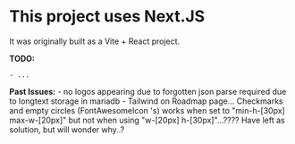 # This project uses Next.JS

It was originally built as a Vite + React project.

**TODO:**

    - ...

**Past Issues:**
    - no logos appearing due to forgotten json parse required due to longtext storage in mariadb
    - Tailwind on Roadmap page... Checkmarks and empty circles (FontAwesomeIcon 's) works when set to "min-h-[30px] max-w-[20px]"
      but not when using "w-[20px] h-[30px]"...???? Have left as solution, but will wonder why..?